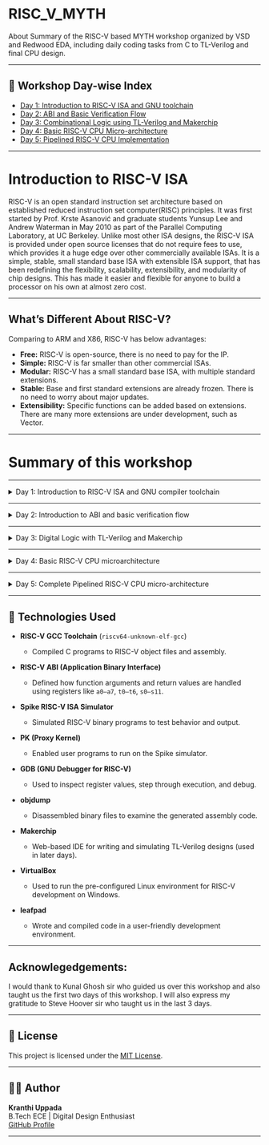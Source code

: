 # RISC_V_MYTH

About Summary of the RISC-V based MYTH workshop organized by VSD and Redwood EDA, including daily coding tasks from C to TL-Verilog and final CPU design.

---
## 📅 Workshop Day-wise Index

- [Day 1: Introduction to RISC-V ISA and GNU toolchain](https://github.com/kranthiuppada/RISC_V_MYTH/tree/main/LAB_WORK/Day_1)
- [Day 2: ABI and Basic Verification Flow](https://github.com/kranthiuppada/RISC_V_MYTH/tree/main/LAB_WORK/DAY_2)
- [Day 3: Combinational Logic using TL-Verilog and Makerchip](https://github.com/kranthiuppada/RISC_V_MYTH/tree/main/LAB_WORK/DAY_3)
- [Day 4: Basic RISC-V CPU Micro-architecture](https://github.com/kranthiuppada/RISC_V_MYTH/tree/main/LAB_WORK/DAY_4)
- [Day 5: Pipelined RISC-V CPU Implementation](https://github.com/kranthiuppada/RISC_V_MYTH/tree/main/LAB_WORK/DAY_5)

---

# Introduction to RISC-V ISA

RISC-V is an open standard instruction set architecture based on established reduced instruction set computer(RISC) principles. It was first started by Prof. Krste Asanović and graduate students Yunsup Lee and Andrew Waterman in May 2010 as part of the Parallel Computing Laboratory, at UC Berkeley. Unlike most other ISA designs, the RISC-V ISA is provided under open source licenses that do not require fees to use, which provides it a huge edge over other commercially available ISAs. It is a simple, stable, small standard base ISA with extensible ISA support, that has been redefining the flexibility, scalability, extensibility, and modularity of chip designs. This has made it easier and flexible for anyone to build a processor on his own at almost zero cost. 

---

## What’s Different About RISC-V?

   Comparing to ARM and X86, RISC-V has below advantages:

   - **Free:** RISC-V is open-source, there is no need to pay for the IP.
   - **Simple:** RISC-V is far smaller than other commercial ISAs.
   - **Modular:** RISC-V has a small standard base ISA, with multiple standard extensions.
   - **Stable:** Base and first standard extensions are already frozen. There is no need to worry about major updates.
   - **Extensibility:** Specific functions can be added based on extensions. There are many more extensions are under development, such as Vector.
---

# Summary of this workshop

******************************************************************************************************************************************************

<details>
  <summary>Day 1: Introduction to RISC-V ISA and GNU compiler toolchain</summary>
  	
## Day 1 : Introduction to RISC-V ISA and GNU compiler toolchain

- ## ISA
  ISA is nothing but a language of the computer.This is the way we are going to talk to the computers.
  If a c program is neede to implement on a hardware ,first c program is compiled in its assembly language and converted  into machine language and these bits  are executed in layout.
   ![Image](https://github.com/user-attachments/assets/f593b7c9-6b7d-434c-816b-6e3dce7bdd18)
- ## Binary number system 
    The binary number system  contains only two numbers that are 0 and 1 and a bit is the digit of a binary number a group og 8 bits is called a byte and a group of 32 bits is called a word. Similarly a group of     64 bits is called a doubleword.
    If i a have a 2-bit binary number the number of possible pattern for these two numbers are 00,01,10,11. Only these are the 4 combinations of a 2-bit binary number. The number of possiblities of binary number     having `n` number of bits can be calculated by the following formula:
    2^n suppose i have a 5-bit number the  number of possiblities is 2 * 2 * 2 * 2 * 2 = **32 possiblities**
  
 - ##  Unsigned numbers
      In binary, an unsigned number is a representation of a non-negative integer, meaning it only represents positive whole numbers and zero. It doesn't have a sign bit to indicate positivity or negativity.           Like  00000001 is a binary number equivalent to decimal number 1 
   i  t does not have a sign bit to indicate whether this number is positive or negative in its MSD (Most significant Bit).

 - ##  Signed numbers
      In the binary system, a signed number representation uses the most significant bit (MSB) to indicate the sign of the number. If the MSB is 0, the number is positive; if it's 1, the number is negative. Like       10000010 is a 8-bit number  the MSB of this number is `1`
      so the number will be in negative the rest of the number detemines the original value of the number which is 0.


## Labs for Day 1  
**1. Simple c program for adding numbers between 1 to n**

    #include <stdio.h>

    int main() {
    int i, sum = 0, n = 5;
    for (i=1; i <= n; ++i) {
    sum += i; }
    printf("Sum of numbers from 1 to %d is %d\n", n, sum);
    return 0;

    }

This is the c code for adding numbers, make a file named sm1ton.c and paste this  in that file.

**Steps to run this**

1. Open the linux terminal and type
   
        gcc 1ton.c

3. And then type
  
        ./a.out
   
Then you will see the following output results

![image](https://github.com/user-attachments/assets/31b4a2ff-7d0a-46f8-b8c0-e601cfa2a2a8)

**2. Simulation of the same 1ton program but with Spike**

Run the following steps in terminal:

1. Open the terminal and type

        riscv64-unknown-elf-gcc -Ofast -mabi=lp64 -march=rv64i -o 1ton.o 1ton.c        


2. Then type

        spike pk 1ton.o
        

Then you should see the same result as:

![image](https://github.com/user-attachments/assets/8e469627-92ab-4e73-9670-6e5e4ab942c8)

 [Click here to view all TL-Verilog files for Day 1](https://github.com/kranthiuppada/RISC_V_MYTH/tree/main/LAB_WORK/Day_1)

</details>

******************************************************************************************************************************************************

<details>
  <summary>Day 2: Introduction to ABI and basic verification flow</summary>
	
## Day 2 : Introduction to ABI and basic verification flow
	
##topics covered
 - What is ABI
    An Application Binary Interface (ABI) is a standard that defines the interface between compiled applications and the operating system, or between different binary modules. ABIs define the rules that compilers and assemblers must follow when generating binary code, ensuring that different code modules can be linked together and executed seamlessly.

  ![Image](https://github.com/user-attachments/assets/61d0c9c8-6b2b-420a-9968-fdc337c46e94)
 - Why there are only 32 registers in RISC-V architecture

   Let’s look at an example load doubleword instruction below, which loads data into x8 register from memory, whose base address is present in register x23 and     offset is ‘16’. The way a computer sees this instruction is through a 32-bit binary pattern.

    ![image](https://github.com/user-attachments/assets/10ff3f1e-280b-4c0d-ad70-dafc0aa67590)

    Focus on ‘rs2’ and ‘rs1’. They have 5 bits. Practically, to keep design simple, all registers in a RISC-V architecture is represented by 5-bit binary pattern.    Now the calculation is easy. 5-bits to represent registers, which means total number of registers is 2^5 = 32 registers
 -  conclusion:
    ld x8, 16(x23)
    add x8, x24, x8
    sd x8, 8(x23)
 these instructions which operate on signed or unsigned integers are called base integer instructions RV64I. tructions.
   1)add only operates on register they are called R- type instructions.
   2)load only operates on two register,one immediate  they are called I- type instructions.
   3)store only operates only on  source registers they are called S- type instructions.
    
    ![Image](https://github.com/user-attachments/assets/6a0f7b36-1e51-40c0-a418-5a05b8f57328)
 -  observations:
      all registers in all 3 types having 5 bits so
    total no of registers = 2^5 = 32 registers.
 -  ABI does a system call through these particular registers ABI name give to register.
    These are ABI names through which programmer access the RISC-V CPU core through some system call function.
    
    ![Image](https://github.com/user-attachments/assets/7fa98045-c01c-4954-a74c-fc32fd72b1c4)
## Labs for Day 2

**1. simulating the 1 to n adder but using ABI**

Run the following steps in the terminal:
1. Open the terminal and make a file names 1to9_custom.c
2. and type this in it
   
        #include <stdio.h>

        extern int load(int x, int y); 

        int main() {
	        int result = 0;
       	        int count = 2;
    	        result = load(0x0, count+1);
    	        printf("Sum of number from 1 to %d is %d\n", count, result); 
        }


3. Also make another file named load.S. And type this in it

        .section .text
        .global load
        .type load, @function

        load:
	        add 	a4, a0, zero //Initialize sum register a4 with 0x0
	        add 	a2, a0, a1   // store count of 10 in register a2. Register a1 is loaded with 0xa (decimal 10) from main program
	        add	a3, a0, zero // initialize intermediate sum register a3 by 0
        loop:	add 	a4, a3, a4   // Incremental addition
	        addi 	a3, a3, 1    // Increment intermediate register by 1	
	        blt 	a3, a2, loop // If a3 is less than a2, branch to label named <loop>
	        add	a0, a4, zero // Store final result to register a0 so that it can be read by main program
	        ret

4. Then open the terminal and type this after going to the folder in which you have made the two files.

        riscv64-unknown-elf-gcc -Ofast -mabi=lp64 -march=rv64i -o 1to9_custom.o 1to9_custom.c load.S

5. Then type

        spike pk 1to9_custom.o

Then you will see the following results after this:

![image](https://github.com/user-attachments/assets/43e37975-ee6d-4f8e-8bd2-844452451f75)

 [Click here to view all TL-Verilog files for Day 2](https://github.com/kranthiuppada/RISC_V_MYTH/tree/main/LAB_WORK/DAY_2)

</details>

******************************************************************************************************************************************************

<details>
  <summary>Day 3: Digital Logic with TL-Verilog and Makerchip</summary>

# Day 3 – Digital Logic with TL-Verilog

## Topics Covered

### ➤ Logic Gates using TL-Verilog
Learned how to implement basic logic gates like AND, OR, NOT, and XOR using TL-Verilog. These gates form the foundation of digital circuit design.

### ➤ Makerchip IDE Introduction
Got familiar with the Makerchip platform, a web-based IDE for TL-Verilog. Explored live simulation, waveform viewing, and real-time logic visualization.

### ➤ Combinational Logic (Adders, Muxes)
Built combinational circuits such as adders and multiplexers that compute outputs purely based on the current inputs without memory or clock.

### ➤ Sequential Logic (Counters, Registers)
Designed logic that depends on clock cycles and stores state across time using registers. Created a basic counter to reinforce clocked logic.

### ➤ Pipelined Logic
Implemented pipelining using TL-Verilog’s timing abstraction. This helps in breaking large operations into stages to increase throughput.

### ➤ State Variables
Explored the use of `$`-prefixed signals to create and maintain state in TL-Verilog, like program counters and accumulators.


## Labs Completed
- Inverter
  1. Go to [Makerchip](makerchip.com) and click on launch makerchip IDE.
  2. Go to editor and place the below TL-Verilog in place of //...

		   $out = !$in;
  3. Then click on 'compile'.
- 2-input logic gates(eg:and gate)
  1. Go to [Makerchip](makerchip.com) and click on launch makerchip IDE.
  2. Go to editor and place the below TL-Verilog in place of //...

		   $out = $in1 && $in2 ;
  3. Then click on 'compile'.
- Vector addition
  1. Go to [Makerchip](makerchip.com) and click on launch makerchip IDE.
  2. Go to editor and place the below TL-Verilog in place of //...

		   $out[4:0] = $in1[3:0] + $in2[3:0];
  3. Then click on 'compile'.
- Multiplexers
  1. Go to [Makerchip](makerchip.com) and click on launch makerchip IDE.
  2. Go to editor and place the below TL-Verilog in place of //...

		   $out = $sel? $in1 : $in2;
  3. Then click on 'compile'.
- Combinational Calculator
  
  1. Go to [Makerchip](makerchip.com) and click on launch makerchip IDE.
  2. Go to editor and place the below TL-Verilog in place of //...

				  $sum[31:0] = $val1[31:0] + $val2[31:0];
                                  $diff[31:0] = $val1[31:0] - $val2[31:0];
                                  $prod[31:0] = $val1[31:0] * $val2[31:0];
                                  $quot[31:0] = $val1[31:0] / $val2[31:0];
                                  $out[31:0] = $op[0] ? $sum : $op[1] ? $diff : $op[2] ? $prod : $qout ;

  3. Then click on 'compile'.

     ![Image](https://github.com/user-attachments/assets/4b881ad3-254e-4eea-94aa-9346efdedcdc)
- Sequential Calculator:
 
  1. Go to [Makerchip](makerchip.com) and click on launch makerchip IDE.
  2. Go to editor and place the below TL-Verilog in place of //...

                                      $val1[31:0] = >>$out;
                                     $val2[31:0] = $rand2[3:0];
                                     $op[1:0] = $rand[1:0];

                                     $sum[31:0]  = $val1 + $val2;
                                     $diff[31:0] = $val1 - $val2;
                                     $prod[31:0] = $val1 * $val2;
                                     $quot[31:0] = $val2 == 0 ? 32'b0 : $val1 / $val2;

              $out[31:0] = $reset ? 32'b0 :  $op == 2'b00 ? $sum :  $op == 2'b01 ? $diff : $op == 2'b10 ? $prod : $quot;
  3. Then click on 'compile'.

     ![Image](https://github.com/user-attachments/assets/45f97c4b-64a8-48e7-a049-5518f486737c)
- Fibonacci Series:

  The Fibonacci Sequence is a sequence of whole numbers starting with two 1s, where each subsequent value in the sequence is the sum of the previous two values.

  1. Go to [Makerchip](makerchip.com) and click on launch makerchip IDE.
  2. Go to editor and place the below TL-Verilog in place of //...

			$val[15:0] = $reset ? 1 : >>1$val + >>2$val;

  3. Then click on 'compile'.
  
- Pipelining using TL-Verilog:
  
   **Pythagorean Theorem Pipeline**

  1. Go to [Makerchip](makerchip.com) and click on launch makerchip IDE.
  2. Go to editor and place the below TL-Verilog in place of //...

			 |calc
     			 @0
      			   $valid = & $rand_valid[1:0];  // Valid with 1/4 probability
                                      			 // (& over two random bits).
   
  			 // DUT (Design Under Test)
   			|calc
      			?$valid
        			 // Pythagoras's Theorem
        			 @1
            			$aa_sq[7:0] = $aa[3:0] ** 2;
           			 $bb_sq[7:0] = $bb[3:0] ** 2;
        			 @2
            			$cc_sq[8:0] = $aa_sq + $bb_sq;
        			 @3
            			$cc[4:0] = sqrt($cc_sq);
	    
   3. Then click on 'compile'.
      ![Image](https://github.com/user-attachments/assets/150753d3-e48a-4a8e-8db3-070dd5a8bf84)

  [Click here to view all TL-Verilog files for Day 3](https://github.com/kranthiuppada/RISC_V_MYTH/tree/main/LAB_WORK/DAY_3)
  
   </details>

******************************************************************************************************************************************************

<details>
  <summary>Day 4: Basic RISC-V CPU microarchitecture</summary>
  ## Basic structure of RISC-V CPU microarchitecture

   This section will walk you through the different implementation steps followed to achieve the design of the complete RISC-V CPU core.
## BLOCK DIAGRAM
![Image](https://github.com/user-attachments/assets/69841020-4f3f-407f-a91a-0d97998521a4)

The various logical blocks involved in the design of a basic RISC-V CPU Core are as follows:

1. Program Counter(PC) and Next PC Logic

Program Counter is a register that contains the address of the next instruction to be executed. It is a pointer into the instruction memory, for the instruction that we are going to execute next. Since the memory is byte addressable and each instruction length is 32 bits, the Program Counter adder adds 4 bytes to the address to point to the next address.

For the initial state, before fetching the first ever instruction, there is a presence of a reset signal that will reset the PC value to 0.

For branch instructions, we will have immediate instructions, for which we have to add an offset value to the PC. So for branch instructions, NextPC = Incremented PC + Offset value.
![Image](https://github.com/user-attachments/assets/3b312e0e-9000-4643-a89a-a1817e676e3e)


2. Instruction Fetch Logic

Here the instruction memory is added to the program. In the Instruction Fetch logic, the instructions are fetched from the instruction memory amd passed to the Decode logic for computation. The instruction memory read address pointer is computed from the program counter and it outputs a 32 bit instruction. (instr[31:0]) . In our case, the Makerchip shell provides us an instantiation to the instruction memory, which contains a test program to compute the sum of numbers from 1 to 9.
![Image](https://github.com/user-attachments/assets/b13ff2d6-d0c0-4924-b3bb-9b8dfcc7cc25)

3. Instruction Decode Logic
   
In the Instruction Decode logic, all the instructions are decoded for the type of instruction, immediate instructions and the field type instructions. The opcode values are translated into instructions, and all the bit values are interpreted as per defined in the RISC-V ISA.

At first, the Instruction type is decoded using 5 bits of the instruction instr[6:2]. The lower two bits from [1:0] are always equal to '11' for Base integer instructions.

Next we calculate the 32 bit immediate value (imm[31:0]) based on the instruction type.

Other instruction fields like funct7, rs2, rs1, funct3, rd and opcode are extracted from the 32-bit instruction based on the instruction type. We collect all the bit values of funct7, funct3, opcode, rs2, rs1 and rd into a single vector and then decode the type of instruction. At this point valid condtions need to be defined for fields like rs1, rs2, funct3 and funct7 because they are unique to only certain instruction types.

Only 8 operations are implemented at this stage namely BEQ, BNE, BLT, BGE, BLTU, BGEU, ADDI and ADD. The other operations from the RV32I Base Instruction Set will be implemented in the later steps. To see the complete list with the associated instruction fields.
![Image](https://github.com/user-attachments/assets/1af96ff8-1b6a-49be-a733-dd6f36229198)

4. Register File Read

Most of the instructions are arithmetic instructions or other instructions operating on the source registers. We do regitser file read of these source registers. The register file is provided in the shell to us by the macro instantiation //m4+rf (@1, @1) , which can be viewed under the "NAV-TLV" tab on Makerchip. This macro provides us with a register file that defines the interface signals. The register file of the CPU is capable of performing 2 reads in one cycle, of the source operands, and 1 write per cycle of the desination register.

The two source register fields defined as rs1 and rs2 are fed as inputs to the register file and the outputs are the contents of the source registers. The respective enable bits are set based on the valid conditions for rs1 and rs2 as defined in the previous step. Here, since we are accessing two register files at the same time, hence it is callled as 2-port register file.
![Image](https://github.com/user-attachments/assets/d78be1b3-31ec-47d9-847e-d106c008119f)

5. Arithmetic and Logic Unit(ALU)

The Arithmetic Logic Unit is the component that computes the result based on the selected operation. The ALU operates on the contents of the two registers coming out of the register file. It performs the respective arithmetic operation on the two registers, and finally the result of the ALU is written back to the memory using the register file write port. At this point, the code only supports ADD and ADDI operations to execute the test code. All operations will be added at a later step.

6. Register File Write

This step is essential to provide support for instructions that have a destination register (rd) where the output must be stored. The result of the ALU is written back to the memory using the register_file_write port. The register_file_write_enable depends on the validity of the destination register "rd" . The register_file_write_index then takes the value stored in destination register, rd and loads it into the memory in the location as pointed by the register_file_write_index. Since, in RISC-V architecture, x0 register is a hardwired register, whic is always equal to zero, hence it must be made sure that no write operartion is performed on the x0 register. For this, an additional condition to ignore write operation, if the destinaton register is x0 , has been also added.
![Image](https://github.com/user-attachments/assets/cda404bf-3360-4dc5-bab4-cad5fd4c8920)


7. Memory File

In addition to all of these, we also have a Memory file for which we have load and store instructions. The Store instruction is going to write a value fetched from the register file into the memory. The Load instruction is going to access the memory, take the value from it and them load it into the register file.

8. Branches Instructions

The final step is to add support for branch instructions. In RISC-V ISA, branches are conditional in nature, which means based on a particular condtion, a specific branch is being taken. Moreover, a branch target pc has to be computed and based on the branch taken value, the pc will choose the new branch target pc when required.
![Image](https://github.com/user-attachments/assets/9fa9fa03-c653-4731-bff5-2a1ddb33accf)

TESTBENCH:
Now that the implementation is complete, a simple testbench statement can be added to ensure whether the core is working correctly or not. The "passed" and "failed" signals are used to communicate with the Makerchip platform to control the simulation. It tells the platform whther the simulation passed without any errors, failed with a list of errors that can be inferred from the log files, and hence to stop the simulation, if failed.

When the following line of code as mentioned below is added on Makerchip, the simulation will pass only if the value stored in r10 = sum of numbers from 1 to 9.

*passed = |cpu/xreg[10]>>5$value == (1+2+3+4+5+6+7+8+9);
Here, in the instruction memory, register r10 has been used to store the sum value. The simulation passed message can be seen under the "Log" tab. We have used ">>5" (ahead by 5) operator, because instead of stopping the simulator immediately, we wait for a couple of more cycles so as to see a little bit more on the waveform.
![Image](https://github.com/user-attachments/assets/f1cd162b-2d21-4905-be51-aca467c8eaf4)

## Labs for day 4

**1. Fetch and Decode**
1. Go to [Makerchip](makerchip.com) and click on launch makerchip IDE.
2. Go to editor and place the below TL-Verilog in place of //...

 		  |cpu
     		 @0
       		  $reset = *reset;
       		  $pc[31:0] = >>1$reset ? '0 :  (>>1$pc + 32'd4);
         
     		 @1
     		    $imem_rd_en = ! $reset;
    		     $imem_rd_addr[M4_IMEM_INDEX_CNT - 1:0] = $pc[M4_IMEM_INDEX_CNT + 1:2];
         
         
         $instr[31:0] = $imem_rd_data[31:0];
         
         $is_i_instr = $instr[6:2] ==? 5'b0000x ||
                       $instr[6:2] ==? 5'b001x0 ||
                       $instr[6:2] ==? 5'b11001 ||
                       $instr[6:2] ==? 5'b00100;
         
         $is_r_instr = $instr[6:2] ==? 5'b01011 ||
                       $instr[6:2] ==? 5'b011x0 ||
                       $instr[6:2] ==? 5'b10100;
         
         $is_s_instr = $instr[6:2] ==? 5'b0100x;
         
         $is_b_instr = $instr[6:2] ==? 5'b11000;
         
         $is_j_instr = $instr[6:2] ==? 5'b11011;
         
         $is_u_instr = $instr[6:2] ==? 5'b0x101;
         
         $imm[31:0] = $is_i_instr ? { {21{$instr[31]}}, $instr[30:20] } :
                      $is_s_instr ? { {21{$instr[31]}}, $instr[30:25], $instr[11:7] } :
                      $is_b_instr ? { {20{$instr[31]}}, $instr[7], $instr[31:25], $instr[11:8], 1'b0 } :
                      $is_u_instr ? { $instr[31:12] , 12'b0 } : 
                      $is_j_instr ? { {12{$instr[31]}}, $instr[19:12], $instr[20], $instr[30:21], 1'b0 } :
                      32'b0 ;
         
         
         $rs1[4:0] = $instr[19:15];
         $rs2[4:0] = $instr[24:20];
         $rd[4:0] = $instr[11:7];
         $funct7[6:0] = $instr[31:25];
         $funct3[2:0] = $instr[14:12];
         $opcode[6:0] = $instr[6:0];
         
         
         
         $rs1_valid = $is_r_instr || $is_i_instr || $is_s_instr || $is_b_instr  ;
         ?$rs1_valid
            $rs1[4:0] = $instr[19:15];
         
         
         $rs2_valid = $is_r_instr || $is_s_instr || $is_b_instr ;
         ?$rs2_valid
            $rs2[4:0] = $instr[24:20];
         
         
         $rd_valid = $is_r_instr || $is_i_instr || $is_u_instr || $is_j_instr;
         ?$rd_valid
            $rd[4:0] = $instr[11:7];
         
         $funct7_valid = $is_r_instr ;
         ?$funct7_valid
            $funct7[6:0] = $instr[31:25];
         
         $funct3_valid = $is_r_instr || $is_i_instr || $is_s_instr || $is_b_instr;
         ?$funct3_valid
            $funct3[2:0] = $instr[14:12];
         
         $opcode_valid = $is_i_instr ||  $is_r_instr || $is_s_instr || $is_b_instr || $is_j_instr || $is_u_instr;
         ?$opcode_valid
            $opcode[6:0] = $instr[6:0];
         
         
         $dec_bits[10:0] = { $funct7[5], $funct3, $opcode };
         
         
         $is_add = $dec_bits ==? 11'b0_000_0110011;
         $is_addi = $dec_bits ==? 11'bx_000_0010011;
         $is_beq = $dec_bits ==? 11'bx_000_1100011;
         $is_bne = $dec_bits ==? 11'bx_001_1100011;
         $is_blt = $dec_bits ==? 11'bx_100_1100011;
         $is_bge = $dec_bits ==? 11'bx_101_1100011;
         $is_bltu = $dec_bits ==? 11'bx_110_1100011;
         $is_bgeu = $dec_bits ==? 11'bx_111_1100011;


	    
4. Then click on 'compile'.


**This TL-Verilog is used for making a basic RISC-V CPU architecture but only from the PC to the decoder.**

**2. Basic RISC-V based CPU which performs addition of number 1 to 9**

1. Go to [Makerchip](makerchip.com) and click on launch makerchip IDE.
2. Go to editor and place the below TL-Verilog in place of //...

			


		|cpu
     		 @0
        		 $reset = *reset;
         
        		 $pc[31:0] = (>>1$reset) ? 32'd0 : (>>1$pc + 32'd4);
         
        
     			 @1
   		
         		$imem_rd_addr[M4_IMEM_INDEX_CNT - 1:0] = $pc[M4_IMEM_INDEX_CNT + 1:2];
         
         		$imem_rd_en = !$reset;
         
        		 $instr[31:0] = $imem_rd_data[31:0];
         
         
         
         		$is_i_instr = $instr[6:2] ==? 5'b0000x ||
                       $instr[6:2] ==? 5'b001x0 ||
                       $instr[6:2] ==? 5'b11001 ||
                       $instr[6:2] ==? 5'b00100;
         
   		  $is_r_instr = $instr[6:2] ==? 5'b01011 ||
                       $instr[6:2] ==? 5'b011x0 ||
                       $instr[6:2] ==? 5'b10100;
         
        		 $is_s_instr = $instr[6:2] ==? 5'b0100x;
         
        		 $is_b_instr = $instr[6:2] ==? 5'b11000;
         
        		 $is_j_instr = $instr[6:2] ==? 5'b11011;
         
      		   $is_u_instr = $instr[6:2] ==? 5'b0x101;
         
         
         		$imm[31:0] = $is_i_instr ? { {21{$instr[31]}}, $instr[30:20] } :
                      $is_s_instr ? { {21{$instr[31]}}, $instr[30:25], $instr[11:7] } :
                      $is_b_instr ? { {20{$instr[31]}}, $instr[7], $instr[31:25], $instr[11:8], 1'b0 } :
                      $is_u_instr ? { $instr[31:12] , 12'b0 } : 
                      $is_j_instr ? { {12{$instr[31]}}, $instr[19:12], $instr[20], $instr[30:21], 1'b0 } :
                      32'b0 ;
         
         
   
        $rs1_valid = $is_r_instr || $is_i_instr || $is_s_instr || $is_b_instr  ;
         ?$rs1_valid
            $rs1[4:0] = $instr[19:15];
         
         
         $rs2_valid = $is_r_instr || $is_s_instr || $is_b_instr ;
         ?$rs2_valid
            $rs2[4:0] = $instr[24:20];
         
         
         $rd_valid = $is_r_instr || $is_i_instr || $is_u_instr || $is_j_instr;
         ?$rd_valid
            $rd[4:0] = $instr[11:7];
         
         $funct7_valid = $is_r_instr ;
         ?$funct7_valid
            $funct7[6:0] = $instr[31:25];
         
         $funct3_valid = $is_r_instr || $is_i_instr || $is_s_instr || $is_b_instr;
         ?$funct3_valid
            $funct3[2:0] = $instr[14:12];
         
         $opcode_valid = $is_i_instr ||  $is_r_instr || $is_s_instr || $is_b_instr || $is_j_instr || $is_u_instr;
         ?$opcode_valid
            $opcode[6:0] = $instr[6:0];

         
        
         
         
         
         $dec_bits[10:0] = { $funct7[5], $funct3, $opcode };
         
         
         $is_add = $dec_bits == 11'b0_000_0110011;
         $is_addi = $dec_bits ==? 11'bx_000_0010011;
         
         
         $is_beq = $dec_bits ==? 11'bx_000_1100011;
         $is_bne = $dec_bits ==? 11'bx_001_1100011;
         $is_blt = $dec_bits ==? 11'bx_100_1100011;
         $is_bge = $dec_bits ==? 11'bx_101_1100011;
         $is_bltu = $dec_bits ==? 11'bx_110_1100011;
         $is_bgeu = $dec_bits ==? 11'bx_111_1100011;
         
         //read register file 
         
         
         
         $rf_wr_en = $rd_valid;
         $rf_wr_index[4:0] = $rd;
         
         
         $rf_rd_en1 = $rs1_valid;
         $rf_rd_index1[4:0] = $rs1;
         $rf_rd_en2 = $rs2_valid;
         $rf_rd_index2[4:0] = $rs2;
         
         
         $src1_value[31:0] = $rf_rd_data1;
         $src2_value[31:0] = $rf_rd_data2;
         
         //ALU 
         
         $result[31:0] = $is_addi ? ($src1_value + $imm) :
                         $is_add ? ($src1_value + $src2_value) :
                         32'bx;
         
         
         
         $taken_br = (! $is_b_instr) ? 1'b0 :
                      $is_beq ? ($src1_value == $src2_value) :
                      $is_bne ? ($src1_value != $src2_value) :
                      $is_blt ? ( ($src1_value < $src2_value) ^ ($src1_value[31] != $src2_value[31]) ) :
                      $is_bge ? ( ($src1_value >= $src2_value) ^ ($src1_value[31] != $src2_value[31]) ) :
                      $is_bltu ? ($src1_value < $src2_value) :
                      $is_bgeu ? ($src1_value >= $src2_value) :
                      1'b0;
         
         
         $br_tgt_pc[31:0] = $pc + $imm;

3. Then click on 'compile'

**This TL-Verilog code is the final code for a basic 1 to 9 summer with the write and read register, ALU, Branch etc.**

 [Click here to view all TL-Verilog files for Day 4](https://github.com/kranthiuppada/RISC_V_MYTH/tree/main/LAB_WORK/DAY_4)


</details>

******************************************************************************************************************************************************

<details>
  <summary>Day 5: Complete Pipelined RISC-V CPU micro-architecture</summary>
  ## Day 5: Complete Pipelined RISC-V CPU micro-architecture
	
The RISC-V core designed is divided into 5 pipeline stages. Pipelining in Makerchip is extremely simple. To define a pipeline use the following syntax:

|<pipeline_name>
  @<pipeline_stage>
    instruction1 in the current stage
    instruction2 in the current stage
    .
    .
  @<pipeline_stage>
    instruction1 in the current stage
    instruction2 in the current stage
    .
    .
Staging in a pipeline is a physical attribute with no impact to behaviour. At this point support for register file bypass is provided. All the instructions present in the RV32I base instruction set are implemented apart from FENCE, ECALL and EBREAK.

## block diagram:
  ![Image](https://github.com/user-attachments/assets/d98cca8d-ecff-4777-8946-2698d22d362c)
  
# Lab: The complete pipelined CPU

This is the link to my work [CPU](https://myth.makerchip.com/sandbox/02kfkhXA6/0k5hOVx#)

1. Go to [Makerchip](makerchip.com) and click on launch makerchip IDE.
2. Go to editor and place the below TL-Verilog in place of //...

   		|cpu
     		 @0
         $reset = *reset;
         $pc[31:0] = >>1$reset ? '0:
                     >>3$valid_taken_br || >>3$is_jal && >>3$valid_jump ? >>3$br_tgt_pc :
                     >>3$is_jalr && >>3$valid_jump ? >>3$jalr_tgt_pc :
                     >>3$valid_load?  >>3$inc_pc:
                     >>1$inc_pc;
                     
         $imem_rd_addr[M4_IMEM_INDEX_CNT - 1:0] = $pc[M4_IMEM_INDEX_CNT + 1:2];
         $imem_rd_en = !$reset;
      		@1
         		*passed = |cpu/xreg[10]>>5$value == (1+2+3+4+5+6+7+8+9);
         		$instr[31:0] = $imem_rd_data;
        		 $inc_pc[31:0] = $pc + 4;
         
       		  $is_i_instr = $instr[6:2] ==? 5'b0000x ||
                       $instr[6:2] ==? 5'b001x0 ||
                       $instr[6:2] ==? 5'b11001 ||
                       $instr[6:2] ==? 5'b00100;
         
         $is_r_instr = $instr[6:2] ==? 5'b01011 ||
                       $instr[6:2] ==? 5'b011x0 ||
                       $instr[6:2] ==? 5'b10100;
         
         $is_s_instr = $instr[6:2] ==? 5'b0100x;
         
         $is_b_instr = $instr[6:2] ==? 5'b11000;
         
         $is_j_instr = $instr[6:2] ==? 5'b11011;
         
         $is_u_instr = $instr[6:2] ==? 5'b0x101;
         
         $imm[31:0] = $is_i_instr ? { {21{$instr[31]}}, $instr[30:20] } :
                      $is_s_instr ? { {21{$instr[31]}}, $instr[30:25], $instr[11:7] } :
                      $is_b_instr ? { {20{$instr[31]}}, $instr[7], $instr[30:25], $instr[11:8], 1'b0 } :
                      $is_u_instr ? { $instr[31:12] , 12'b0 } : 
                      $is_j_instr ? { {12{$instr[31]}}, $instr[19:12], $instr[20], $instr[30:21], 1'b0 } :
                      32'b0 ;

         
         $opcode_valid = $is_i_instr ||  $is_r_instr || $is_s_instr || $is_b_instr || $is_j_instr || $is_u_instr;
         ?$opcode_valid
            $opcode[6:0] = $instr[6:0];

         
         
         
         
         $rs1_valid = $is_r_instr || $is_i_instr || $is_s_instr || $is_b_instr; 
         ?$rs1_valid
            $rs1[4:0] = $instr[19:15];
            
         $rs2_valid = $is_r_instr || $is_s_instr || $is_b_instr; 
         ?$rs2_valid
            $rs2[4:0] = $instr[24:20];
         
         $funct7_valid = $is_r_instr; 
         ?$funct7_valid
            $funct7[6:0] = $instr[31:25];
            
         $rd_valid = $is_r_instr || $is_i_instr || $is_u_instr || $is_j_instr;
         ?$rd_valid
            $rd[4:0] = $instr[11:7];
            
         $funct3_valid = $is_r_instr || $is_i_instr || $is_s_instr || $is_b_instr;
         ?$funct3_valid
            $funct3[2:0] = $instr[14:12];
            
         $dec_bits[11:0] = {$funct7[5],$funct3,$opcode};
         
         $is_beq = $dec_bits ==?  11'bx_000_1100011;
         $is_bne = $dec_bits ==?  11'bx_001_1100011;
         $is_blt = $dec_bits ==?  11'bx_100_1100011;
         $is_bge = $dec_bits ==?  11'bx_101_1100011;
         $is_bltu = $dec_bits ==? 11'bx_110_1100011;
         $is_bgeu = $dec_bits ==? 11'bx_111_1100011;
         $is_addi = $dec_bits ==? 11'bx_000_0010011;
         $is_add = $dec_bits ==   11'b0_000_0110011;
         $is_load = $dec_bits ==?   11'bx_xxx_0000011;
         $is_lui = $dec_bits ==?   11'bx_xxx_0110111;
         $is_auipc = $dec_bits ==?   11'bx_xxx_0010111;
         $is_jal = $dec_bits ==?   11'bx_xxx_1101111;
         $is_jalr = $dec_bits ==?  11'bx_000_1100111;
         $is_sb = $dec_bits ==?  11'bx_000_0100011;
         $is_sh = $dec_bits ==?  11'bx_001_0100011;
         $is_sw = $dec_bits ==?  11'bx_010_0100011;
         $is_slti = $dec_bits ==?  11'bx_010_0010011;
         $is_sltiu = $dec_bits ==?  11'bx_011_0010011;
         $is_xori = $dec_bits ==?  11'bx_100_0010011;
         $is_ori = $dec_bits ==?  11'bx_110_0010011;
         $is_andi = $dec_bits ==?  11'bx_111_0010011;
         $is_slli = $dec_bits ==?  11'b0_001_0010011;
         $is_srli = $dec_bits ==?  11'b0_101_0010011;
         $is_srai = $dec_bits ==?  11'b1_101_0010011;
         $is_sub = $dec_bits ==?  11'b1_000_0110011;
         $is_sll = $dec_bits ==?  11'b0_001_0110011;
         $is_slt = $dec_bits ==?  11'b0_010_0110011;
         $is_sltu = $dec_bits ==?  11'b0_011_0110011;
         $is_xor = $dec_bits ==?  11'b0_100_0110011;
         $is_srl = $dec_bits ==?  11'b0_101_0110011;
         $is_sra = $dec_bits ==?  11'b1_101_0110011;
         $is_or = $dec_bits ==?  11'b0_110_0110011;
         $is_and = $dec_bits ==?  11'b0_111_0110011;
         
      		@2
        		 $br_tgt_pc[31:0] = $pc + $imm;
         
         $rf_rd_en1 = $rs1_valid;
         $rf_rd_index1[4:0] = $rs1;
         
         $rf_rd_en2 = $rs2_valid;
         $rf_rd_index2[4:0] = $rs2;
         $src1_value[31:0] = (>>1$rf_wr_index == $rf_rd_index1) && >>1$rf_wr_en  ?
                              >>1$rf_wr_data : $rf_rd_data1;
         $src2_value[31:0] = (>>1$rf_wr_index == $rf_rd_index2) && >>1$rf_wr_en  ?
                              >>1$rf_wr_data : $rf_rd_data2;
         
     		 @3
        		 $sltu_rslt = $src1_value < $src2_value;
        		 $sltiu_rslt = $src1_value < $imm;
         
         		$result[31:0] = $is_addi || $is_load || $is_s_instr? $src1_value + $imm :
                         $is_add ? $src1_value + $src2_value:
                         $is_andi ? $src1_value & $imm:
                         $is_ori ? $src1_value | $imm:
                         $is_xori ? $src1_value ^ $imm:
                         $is_slli ? $src1_value << $imm[5:0]:
                         $is_srli ? $src1_value >> $imm[5:0]:
                         $is_and ? $src1_value & $src2_value:
                         $is_or ? $src1_value | $src2_value:
                         $is_xor ? $src1_value ^ $src2_value:
                         $is_sub ? $src1_value - $src2_value:
                         $is_sll ? $src1_value << $src2_value[4:0]:
                         $is_srl ? $src1_value >> $src2_value[4:0]:
                         $is_sltu ? $src1_value < $src2_value:
                         $is_sltiu ? $src1_value < $imm:
                         $is_lui ? {$imm[31:12],'0}:
                         $is_auipc ? $pc + $imm :
                         $is_jal ? $pc + 4 :
                         $is_jalr ? $pc + 4 :
                         $is_srai ? { {32{$src1_value[31]}}, $src1_value} >> $imm[4:0]:
                         $is_slt ? ($src1_value[31] == $src2_value[31]) ? $sltu_rslt : {31'b0, $src1_value[31]}:
                         $is_slti ? ($src1_value[31] == $imm[31]) ? $sltiu_rslt : {31'b0, $src1_value[31]}:
                         $is_sra ? { {32{$src1_value[31]}}, $src1_value} >> $src2_value[4:0]:
                         32'bx;
                         
         $taken_br = $is_beq ? ($src1_value == $src2_value) :
                     $is_bne ? ($src1_value != $src2_value) :
                     $is_blt ? ($src1_value < $src2_value) ^ ($src1_value[31] != $src2_value[31]) :
                     $is_bge ? ($src1_value >= $src2_value) ^ ($src1_value[31] != $src2_value[31]) :
                     $is_bltu ? ($src1_value < $src2_value) :
                     $is_bgeu ? ($src1_value >= $src2_value) : 1'b0;
         
         $valid_taken_br = $valid && $taken_br;
         $valid_load = $valid && $is_load;
         
         $is_jump = $is_jal || $is_jalr;
         $valid_jump = $is_jump && $valid;
         
         $valid = !(>>1$valid_taken_br || >>2$valid_taken_br
                     || >>1$valid_load || >>2$valid_load
                     || >>1$valid_jump || >>2$valid_jump) ;
         
         $jalr_tgt_pc[31:0] = $src1_value + $imm; 
         
         $rf_wr_en = $rd!='0 && $rd_valid && $valid ; 
         $rf_wr_index[4:0] = >>2$valid_load ? >>2$rd : $rd;
         $rf_wr_data[31:0] = >>2$valid_load ? >>2$ld_data: $result ; 
     		 @4
       		  $dmem_wr_en = $is_s_instr && $valid;
         
       		  $dmem_addr[3:0] = $result[5:2];
         
       		  $dmem_wr_data[31:0] = $src2_value;
         
        		 $dmem_rd_en = $is_load;
         
     		 @5
		         $ld_data[31:0] = $dmem_rd_data;
	    
3. Then click on 'compile'.

## output :

![Image](https://github.com/user-attachments/assets/4099fd92-af77-4020-b147-12fc942ff32f)

 [Click here to view all TL-Verilog files for Day 5](https://github.com/kranthiuppada/RISC_V_MYTH/tree/main/LAB_WORK/DAY_5)


</details>


******************************************************************************************************************************************************

## 🧰 Technologies Used

- **RISC-V GCC Toolchain** (`riscv64-unknown-elf-gcc`)
  - Compiled C programs to RISC-V object files and assembly.
  
- **RISC-V ABI (Application Binary Interface)**
  - Defined how function arguments and return values are handled using registers like `a0–a7`, `t0–t6`, `s0–s11`.

- **Spike RISC-V ISA Simulator**
  - Simulated RISC-V binary programs to test behavior and output.

- **PK (Proxy Kernel)**
  - Enabled user programs to run on the Spike simulator.

- **GDB (GNU Debugger for RISC-V)**
  - Used to inspect register values, step through execution, and debug.

- **objdump**
  - Disassembled binary files to examine the generated assembly code.

- **Makerchip**
  - Web-based IDE for writing and simulating TL-Verilog designs (used in later days).

- **VirtualBox**
  - Used to run the pre-configured Linux environment for RISC-V development on Windows.

- **leafpad**
  - Wrote and compiled code in a user-friendly development environment.


---

## Acknowlegedgements: 

I would thank to Kunal Ghosh sir who guided us over this workshop and also taught us the first two days of this workshop. I will also express my gratitude to Steve Hoover sir who taught us in the last 3 days.

---

## 📜 License

This project is licensed under the [MIT License](LICENSE).  


---

## 👩‍💻 Author

**Kranthi Uppada**  
B.Tech ECE | Digital Design Enthusiast  
[GitHub Profile](https://github.com/kranthiuppada)

---





 
